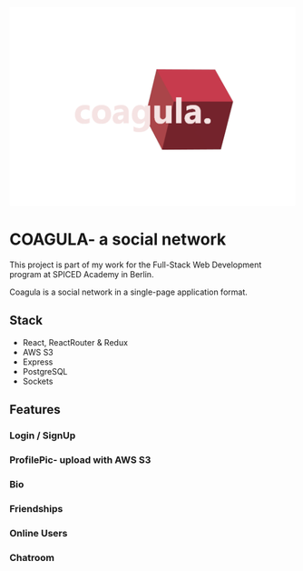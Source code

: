 <img src="public/logo.png">


# COAGULA- a social network

This project is part of my work for the Full-Stack Web Development program at SPICED Academy in Berlin.

Coagula is a social network in a single-page application format. 

## Stack

* React, ReactRouter & Redux 
* AWS S3 
* Express
* PostgreSQL
* Sockets


## Features

### Login / SignUp

### ProfilePic- upload with AWS S3

### Bio

### Friendships

### Online Users

### Chatroom



